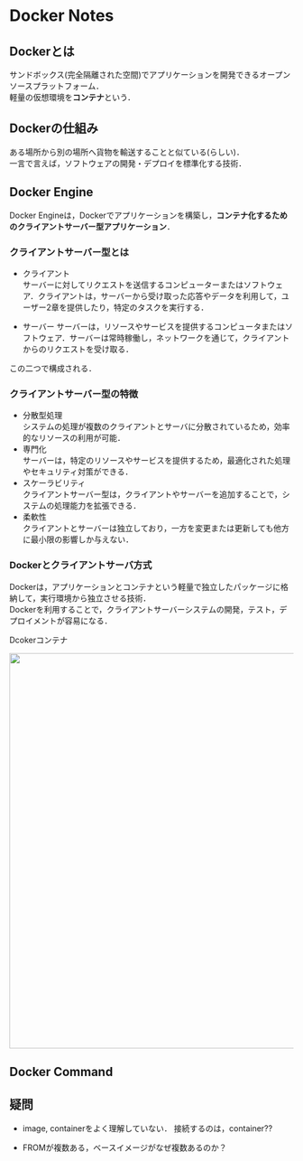 # Docker Notes

## Dockerとは

サンドボックス(完全隔離された空間)でアプリケーションを開発できるオープンソースプラットフォーム．  
軽量の仮想環境を**コンテナ**という．

## Dockerの仕組み

ある場所から別の場所へ貨物を輸送することと似ている(らしい)．  
一言で言えば，ソフトウェアの開発・デプロイを標準化する技術．

## Docker Engine

Docker Engineは，Dockerでアプリケーションを構築し，**コンテナ化するためのクライアントサーバー型アプリケーション**．

### クライアントサーバー型とは

- クライアント  
  サーバーに対してリクエストを送信するコンピューターまたはソフトウェア．クライアントは，サーバーから受け取った応答やデータを利用して，ユーザー2章を提供したり，特定のタスクを実行する．

- サーバー
  サーバーは，リソースやサービスを提供するコンピュータまたはソフトウェア．サーバーは常時稼働し，ネットワークを通じて，クライアントからのリクエストを受け取る．

この二つで構成される．

### クライアントサーバー型の特徴

- 分散型処理  
  システムの処理が複数のクライアントとサーバに分散されているため，効率的なリソースの利用が可能．
- 専門化  
  サーバーは，特定のリソースやサービスを提供するため，最適化された処理やセキュリティ対策ができる．
- スケーラビリティ  
  クライアントサーバー型は，クライアントやサーバーを追加することで，システムの処理能力を拡張できる．
- 柔軟性  
  クライアントとサーバーは独立しており，一方を変更または更新しても他方に最小限の影響しか与えない．

### Dockerとクライアントサーバ方式

Dockerは，アプリケーションとコンテナという軽量で独立したパッケージに格納して，実行環境から独立させる技術．  
Dockerを利用することで，クライアントサーバーシステムの開発，テスト，デプロイメントが容易になる．

Dcokerコンテナ

<img src="https://kinsta.com/wp-content/uploads/2022/10/Docker-Diagram.png" width=700>

## Docker Command

## 疑問

- image, containerをよく理解していない．
  接続するのは，container??

- FROMが複数ある，ベースイメージがなぜ複数あるのか？
